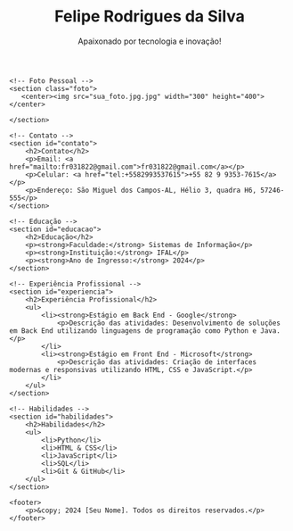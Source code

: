 <!DOCTYPE html>
<html lang="pt-br">
<head>
    <meta charset="UTF-8">
    <meta name="viewport" content="width=device-width, initial-scale=1.0">
    <title>meu curriculo</title>
    <link rel="stylesheet" href="styles.css">
</head>
<body>
    <!-- Cabeçalho -->
    <header>
        <h1>Felipe Rodrigues da Silva</h1>
        <p>Apaixonado por tecnologia e inovação!</p>
    </header>

    <!-- Foto Pessoal -->
    <section class="foto">
       <center><img src="sua_foto.jpg.jpg" width="300" height="400"></center>
        
    </section>

    <!-- Contato -->
    <section id="contato">
        <h2>Contato</h2>
        <p>Email: <a href="mailto:fr031822@gmail.com">fr031822@gmail.com</a></p>
        <p>Celular: <a href="tel:+5582993537615">+55 82 9 9353-7615</a></p>
        <p>Endereço: São Miguel dos Campos-AL, Hélio 3, quadra H6, 57246-555</p>
    </section>

    <!-- Educação -->
    <section id="educacao">
        <h2>Educação</h2>
        <p><strong>Faculdade:</strong> Sistemas de Informação</p>
        <p><strong>Instituição:</strong> IFAL</p>
        <p><strong>Ano de Ingresso:</strong> 2024</p>
    </section>

    <!-- Experiência Profissional -->
    <section id="experiencia">
        <h2>Experiência Profissional</h2>
        <ul>
            <li><strong>Estágio em Back End - Google</strong>
                <p>Descrição das atividades: Desenvolvimento de soluções em Back End utilizando linguagens de programação como Python e Java.</p>
            </li>
            <li><strong>Estágio em Front End - Microsoft</strong>
                <p>Descrição das atividades: Criação de interfaces modernas e responsivas utilizando HTML, CSS e JavaScript.</p>
            </li>
        </ul>
    </section>

    <!-- Habilidades -->
    <section id="habilidades">
        <h2>Habilidades</h2>
        <ul>
            <li>Python</li>
            <li>HTML & CSS</li>
            <li>JavaScript</li>
            <li>SQL</li>
            <li>Git & GitHub</li>
        </ul>
    </section>

    <footer>
        <p>&copy; 2024 [Seu Nome]. Todos os direitos reservados.</p>
    </footer>
</body>
</html>
